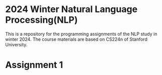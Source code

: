 # 2024 Winter Natural Language Processing(NLP)
This is a repository for the programming assignments of the NLP study in winter 2024. The course materials are based on CS224n of Stanford University. 

# Assignment 1